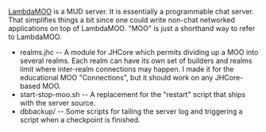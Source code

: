 
[LambdaMOO][] is a MUD server.  It is essentially a programmable chat
server.  That simplifies things a bit since one could write non-chat
networked applications on top of LambdaMOO.  "MOO" is just a shorthand
way to refer to LambdaMOO.

   - realms.jhc -- A module for JHCore which permits dividing up a MOO
     into several realms.   Each realm can have its own set of
     builders and realms limit where inter-realm connections may
     happen.   I made it for the educational MOO "Connections", but it
     should work on any JHCore-based MOO.
   - start-stop-moo.sh -- A replacement for the "restart" script that
     ships with the server source.
   - dbbackup/ -- Some scripts for tailing the server log and
     triggering a script when a checkpoint is finished.

[LambdaMOO]: http://www.lambda.moo.mud.org/
